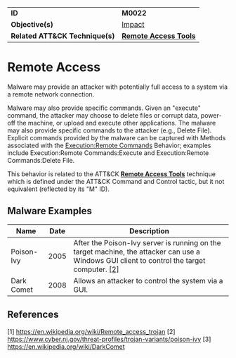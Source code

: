 |||
|---------|------------------------|
|**ID**|**M0022**|
|**Objective(s)**| [Impact](https://github.com/MBCProject/mbc-markdown/tree/master/impact)|
|**Related ATT&CK Technique(s)**|[**Remote Access Tools**](https://attack.mitre.org/techniques/T1219/)|


Remote Access
=============
Malware may provide an attacker with potentially full access to a system via a remote network connection. 

Malware may also provide specific commands. Given an "execute" command, the attacker may choose to delete files or corrupt data, power-off the machine, or upload and execute other applications. The malware may also provide specific commands to the attacker (e.g., Delete File). Explicit commands provided by the malware can be captured with Methods associated with the [Execution:Remote Commands](https://github.com/MBCProject/mbc-markdown/blob/master/execution/remote-commands.md) Behavior; examples include Execution:Remote Commands:Execute and Execution:Remote Commands:Delete File.

This behavior is related to the ATT&CK [**Remote Access Tools**](https://attack.mitre.org/techniques/T1219/) technique which is defined under the ATT&CK Command and Control tactic, but it not equivalent (reflected by its "M" ID).

Malware Examples
----------------
|Name|Date|Description|
|-----------------------------|--------|-----------------------------|
| Poison-Ivy | 2005 | After the Poison-Ivy server is running on the target machine, the attacker can use a Windows GUI client to control the target computer. [[2]](#2)| 
| Dark Comet | 2008 | Allows an attacker to control the system via a GUI. |

References
----------
<a name="1">[1]</a> https://en.wikipedia.org/wiki/Remote_access_trojan
<a name="2">[2]</a> https://www.cyber.nj.gov/threat-profiles/trojan-variants/poison-ivy
<a name="3">[3]</a> https://en.wikipedia.org/wiki/DarkComet